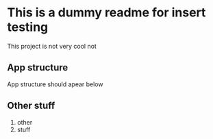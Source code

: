 # This is a dummy readme for insert testing

This project is not very cool not

## App structure

App structure should apear below

<!-- DIRTREE-README-ACTION-INSERT-HERE -->

## Other stuff

1. other
2. stuff
